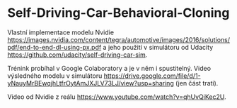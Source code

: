 # Self-Driving-Car-Behavioral-Cloning

Vlastní implementace modelu Nvidie https://images.nvidia.com/content/tegra/automotive/images/2016/solutions/pdf/end-to-end-dl-using-px.pdf 
a jeho použití v simulátoru od Udacity https://github.com/udacity/self-driving-car-sim.

Trénink probíhal v Google Colaboratory a je v něm i spustitelný.
Video výsledného modelu v simulátoru https://drive.google.com/file/d/1-yNauyMrBEwqjhLtfrOytAmJXJLV73LJ/view?usp=sharing (jen část trati).

Video od Nvidie z reálu https://www.youtube.com/watch?v=qhUvQiKec2U.
